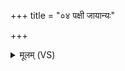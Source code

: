 +++
title = "०४ पक्षी जायान्यः"

+++
<details><summary>मूलम् (VS)</summary>

प॒क्षी जा॒यान्यः॑ पतति॒ स आ वि॑शति॒ पूरु॑षम्।  
तदक्षि॑तस्य भेष॒जमु॒भयोः॒ सुक्ष॑तस्य च ॥
</details>